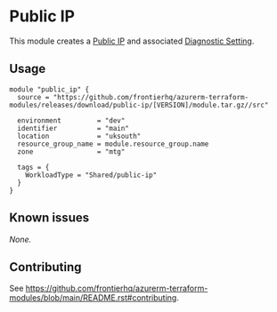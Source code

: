# Public IP

This module creates a [Public IP](https://registry.terraform.io/providers/hashicorp/azurerm/latest/docs/resources/public_ip) and associated [Diagnostic Setting](https://registry.terraform.io/providers/hashicorp/azurerm/latest/docs/resources/monitor_diagnostic_setting).

## Usage

```hcl
module "public_ip" {
  source = "https://github.com/frontierhq/azurerm-terraform-modules/releases/download/public-ip/[VERSION]/module.tar.gz//src"

  environment         = "dev"
  identifier          = "main"
  location            = "uksouth"
  resource_group_name = module.resource_group.name
  zone                = "mtg"

  tags = {
    WorkloadType = "Shared/public-ip"
  }
}
```

## Known issues

_None._

## Contributing

See <https://github.com/frontierhq/azurerm-terraform-modules/blob/main/README.rst#contributing>.
